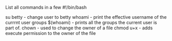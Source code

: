 List all commands in a few
#!/bin/bash

su betty - change user to betty
whoami - print the effective username of the currrnt user
groups $(whoami) - prints all the groups the current user is part of.
chown - used to change the owner of a file
chmod u+x - adds execute permission to the owner of the file
